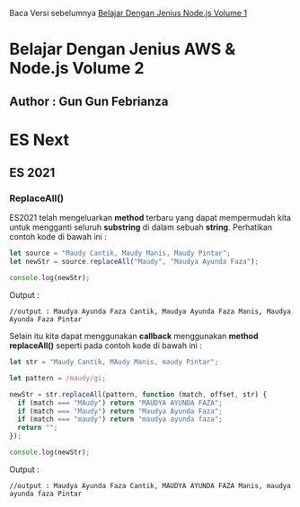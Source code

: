 Baca Versi sebelumnya [Belajar Dengan Jenius Node.js Volume 1](https://github.com/gungunfebrianza/Belajar-Dengan-Jenius-AWS-Node.js)

# Belajar Dengan Jenius AWS & Node.js Volume 2
## Author : Gun Gun Febrianza



# ES Next

## ES 2021

### ReplaceAll()

ES2021 telah mengeluarkan **method** terbaru yang dapat mempermudah kita untuk mengganti seluruh **substring** di dalam sebuah **string**. Perhatikan contoh kode di bawah ini :

```javascript
let source = "Maudy Cantik, Maudy Manis, Maudy Pintar";
let newStr = source.replaceAll("Maudy", "Maudya Ayunda Faza");

console.log(newStr);
```

Output :

```
//output : Maudya Ayunda Faza Cantik, Maudya Ayunda Faza Manis, Maudya Ayunda Faza Pintar
```

Selain itu kita dapat menggunakan **callback** menggunakan **method replaceAll()** seperti pada contoh kode di bawah ini :

```javascript
let str = "Maudy Cantik, MAudy Manis, maudy Pintar";

let pattern = /maudy/gi;

newStr = str.replaceAll(pattern, function (match, offset, str) {
  if (match === "MAudy") return "MAUDYA AYUNDA FAZA";
  if (match === "Maudy") return "Maudya Ayunda Faza";
  if (match === "maudy") return "maudya ayunda faza";
  return "";
});

console.log(newStr);
```

Output :

```
//output : Maudya Ayunda Faza Cantik, MAUDYA AYUNDA FAZA Manis, maudya ayunda faza Pintar
```

